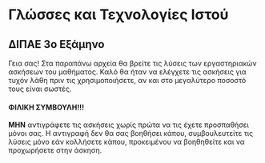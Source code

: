 <h1>Γλώσσες και Τεχνολογίες Ιστού</h1>
<h2>ΔΙΠΑΕ 3ο Εξάμηνο</h2>

Γεια σας! Στα παραπάνω αρχεία θα βρείτε τις λύσεις των εργαστηριακών ασκήσεων του μαθήματος. Καλό θα ήταν να ελέγχετε τις ασκήσεις για τυχόν λάθη πριν τις χρησιμοποιήσετε, αν και στο μεγαλύτερο ποσοστό τους είναι σωστές.

<h4>ΦΙΛΙΚΗ ΣΥΜΒΟΥΛΗ!!!</h4> <b>ΜΗΝ</b> αντιγράφετε τις ασκήσεις χωρίς πρώτα να τις έχετε προσπαθήσει μόνοι σας. Η αντιγραφή δεν θα σας βοηθήσει κάπου, συμβουλευτείτε τις λύσεις μόνο εάν κολλήσετε κάπου, προκειμένου να βοηθηθείτε και να προχωρήσετε στην άσκηση.
